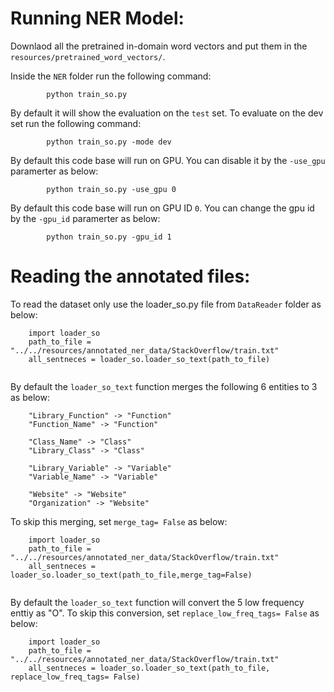# Running NER Model:

Downlaod all the pretrained in-domain word vectors and put them in the `resources/pretrained_word_vectors/`.

Inside the `NER` folder run the following command:

```
		python train_so.py 
```


By default it will show the evaluation on the `test` set. To evaluate on the dev set run the following command:

```
		python train_so.py -mode dev
```

By default this code base will run on GPU. You can disable it by the `-use_gpu` paramerter as below:

```
		python train_so.py -use_gpu 0
```

By default this code base will run on GPU ID `0`. You can change the gpu id by the `-gpu_id` paramerter as below:

```
		python train_so.py -gpu_id 1
```


# Reading the annotated files:

To read the dataset only use the loader_so.py file from `DataReader` folder as below:


```
	import loader_so
	path_to_file = "../../resources/annotated_ner_data/StackOverflow/train.txt"
	all_sentneces = loader_so.loader_so_text(path_to_file)
 
```

By default the `loader_so_text` function merges the following 6 entities to 3 as below: 

```
 	"Library_Function" -> "Function"
    "Function_Name" -> "Function"

    "Class_Name" -> "Class"
    "Library_Class" -> "Class"

    "Library_Variable" -> "Variable"
    "Variable_Name" -> "Variable"

    "Website" -> "Website"
    "Organization" -> "Website"

```

To skip this merging, set `merge_tag= False` as below:

```
	import loader_so
	path_to_file = "../../resources/annotated_ner_data/StackOverflow/train.txt"
	all_sentneces = loader_so.loader_so_text(path_to_file,merge_tag=False)
 
```


By default the `loader_so_text` function will convert the 5 low frequency enttiy as "O". To skip this conversion, set `replace_low_freq_tags= False` as below:



```
	import loader_so
	path_to_file = "../../resources/annotated_ner_data/StackOverflow/train.txt"
	all_sentneces = loader_so.loader_so_text(path_to_file, replace_low_freq_tags= False)
 
```